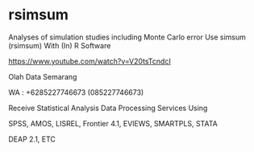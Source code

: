 # rsimsum
Analyses of simulation studies including Monte Carlo error Use simsum (rsimsum) With (In) R Software

https://www.youtube.com/watch?v=V20tsTcndcI

Olah Data Semarang

WA : +6285227746673 (085227746673)

Receive Statistical Analysis Data Processing Services Using

SPSS, AMOS, LISREL, Frontier 4.1, EVIEWS, SMARTPLS, STATA

DEAP 2.1, ETC
